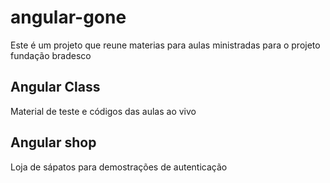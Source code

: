 # angular-gone

Este é um projeto que reune materias para aulas ministradas para o projeto fundação bradesco

## Angular Class
Material de teste e códigos das aulas ao vivo

## Angular shop
Loja de sápatos para demostrações de autenticação
